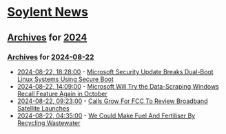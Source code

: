 # [Soylent News](../../../README.md)

## [Archives](../../index.md) for [2024](../index.md)

### [Archives](../../index.md) for [2024-08-22](index.md)

* [2024-08-22, 18:28:00](https://soylentnews.org/article.pl?sid=24/08/22/1818251&from=rss) - [Microsoft Security Update Breaks Dual-Boot Linux Systems Using Secure Boot](https://soylentnews.org/article.pl?sid=24/08/22/1818251&from=rss)
* [2024-08-22, 14:09:00](https://soylentnews.org/article.pl?sid=24/08/22/0849249&from=rss) - [Microsoft Will Try the Data-Scraping Windows Recall Feature Again in October](https://soylentnews.org/article.pl?sid=24/08/22/0849249&from=rss)
* [2024-08-22, 09:23:00](https://soylentnews.org/article.pl?sid=24/08/21/236209&from=rss) - [Calls Grow For FCC To Review Broadband Satellite Launches](https://soylentnews.org/article.pl?sid=24/08/21/236209&from=rss)
* [2024-08-22, 04:35:00](https://soylentnews.org/article.pl?sid=24/08/21/2250253&from=rss) - [We Could Make Fuel And Fertiliser By Recycling Wastewater](https://soylentnews.org/article.pl?sid=24/08/21/2250253&from=rss)
